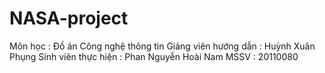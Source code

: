 # NASA-project
Môn học : Đồ án Công nghệ thông tin
Giảng viên hướng dẫn : Huỳnh Xuân Phụng
Sinh viên thực hiện : Phan Nguyễn Hoài Nam
MSSV : 20110080
